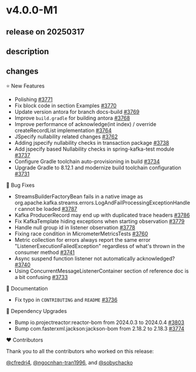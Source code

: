 # v4.0.0-M1

## release on 20250317

## description

## changes

⭐ New Features

* Polishing <a href="https://github.com/spring-projects/spring-kafka/pull/3771" data-hovercard-type="pull_request" data-hovercard-url="/spring-projects/spring-kafka/pull/3771/hovercard">#3771</a>
* Fix block code in section Examples <a href="https://github.com/spring-projects/spring-kafka/pull/3770" data-hovercard-type="pull_request" data-hovercard-url="/spring-projects/spring-kafka/pull/3770/hovercard">#3770</a>
* Update version antora for branch docs-build <a href="https://github.com/spring-projects/spring-kafka/pull/3769" data-hovercard-type="pull_request" data-hovercard-url="/spring-projects/spring-kafka/pull/3769/hovercard">#3769</a>
* Improve <code>build.gradle</code> for building antora <a href="https://github.com/spring-projects/spring-kafka/pull/3768" data-hovercard-type="pull_request" data-hovercard-url="/spring-projects/spring-kafka/pull/3768/hovercard">#3768</a>
* Improve performance of acknowledge(int index) / override createRecordList implementation <a href="https://github.com/spring-projects/spring-kafka/issues/3764" data-hovercard-type="issue" data-hovercard-url="/spring-projects/spring-kafka/issues/3764/hovercard">#3764</a>
* JSpecify nullability related changes <a href="https://github.com/spring-projects/spring-kafka/issues/3762" data-hovercard-type="issue" data-hovercard-url="/spring-projects/spring-kafka/issues/3762/hovercard">#3762</a>
* Adding jspecify nullability checks in transaction package <a href="https://github.com/spring-projects/spring-kafka/pull/3738" data-hovercard-type="pull_request" data-hovercard-url="/spring-projects/spring-kafka/pull/3738/hovercard">#3738</a>
* Add jspecify based Nullability checks in spring-kafka-test module <a href="https://github.com/spring-projects/spring-kafka/pull/3737" data-hovercard-type="pull_request" data-hovercard-url="/spring-projects/spring-kafka/pull/3737/hovercard">#3737</a>
* Configure Gradle toolchain auto-provisioning in build <a href="https://github.com/spring-projects/spring-kafka/issues/3734" data-hovercard-type="issue" data-hovercard-url="/spring-projects/spring-kafka/issues/3734/hovercard">#3734</a>
* Upgrade Gradle to 8.12.1 and modernize build toolchain configuration <a href="https://github.com/spring-projects/spring-kafka/issues/3731" data-hovercard-type="issue" data-hovercard-url="/spring-projects/spring-kafka/issues/3731/hovercard">#3731</a>

🐞 Bug Fixes

* StreamsBuilderFactoryBean fails in a native image as org.apache.kafka.streams.errors.LogAndFailProcessingExceptionHandler cannot be loaded <a href="https://github.com/spring-projects/spring-kafka/issues/3787" data-hovercard-type="issue" data-hovercard-url="/spring-projects/spring-kafka/issues/3787/hovercard">#3787</a>
* Kafka ProducerRecord may end up with duplicated trace headers <a href="https://github.com/spring-projects/spring-kafka/issues/3786" data-hovercard-type="issue" data-hovercard-url="/spring-projects/spring-kafka/issues/3786/hovercard">#3786</a>
* Fix KafkaTemplate hiding exceptions when starting observation <a href="https://github.com/spring-projects/spring-kafka/pull/3779" data-hovercard-type="pull_request" data-hovercard-url="/spring-projects/spring-kafka/pull/3779/hovercard">#3779</a>
* Handle null group id in listener observation <a href="https://github.com/spring-projects/spring-kafka/pull/3778" data-hovercard-type="pull_request" data-hovercard-url="/spring-projects/spring-kafka/pull/3778/hovercard">#3778</a>
* Fixing race condition in MicrometerMetricsTests <a href="https://github.com/spring-projects/spring-kafka/pull/3760" data-hovercard-type="pull_request" data-hovercard-url="/spring-projects/spring-kafka/pull/3760/hovercard">#3760</a>
* Metric collection for errors always report the same error "ListenerExecutionFailedException" regardless of what's thrown in the consumer method <a href="https://github.com/spring-projects/spring-kafka/issues/3741" data-hovercard-type="issue" data-hovercard-url="/spring-projects/spring-kafka/issues/3741/hovercard">#3741</a>
* Async suspend function listener not automatically acknowledged? <a href="https://github.com/spring-projects/spring-kafka/issues/3740" data-hovercard-type="issue" data-hovercard-url="/spring-projects/spring-kafka/issues/3740/hovercard">#3740</a>
* Using ConcurrentMessageListenerContainer section of reference doc is a bit confusing <a href="https://github.com/spring-projects/spring-kafka/issues/3733" data-hovercard-type="issue" data-hovercard-url="/spring-projects/spring-kafka/issues/3733/hovercard">#3733</a>

📔 Documentation

* Fix typo in <code>CONTRIBUTING</code> and <code>README</code> <a href="https://github.com/spring-projects/spring-kafka/pull/3736" data-hovercard-type="pull_request" data-hovercard-url="/spring-projects/spring-kafka/pull/3736/hovercard">#3736</a>

🔨 Dependency Upgrades

* Bump io.projectreactor:reactor-bom from 2024.0.3 to 2024.0.4 <a href="https://github.com/spring-projects/spring-kafka/pull/3803" data-hovercard-type="pull_request" data-hovercard-url="/spring-projects/spring-kafka/pull/3803/hovercard">#3803</a>
* Bump com.fasterxml.jackson:jackson-bom from 2.18.2 to 2.18.3 <a href="https://github.com/spring-projects/spring-kafka/pull/3774" data-hovercard-type="pull_request" data-hovercard-url="/spring-projects/spring-kafka/pull/3774/hovercard">#3774</a>

❤️ Contributors

Thank you to all the contributors who worked on this release:

<a class="user-mention notranslate" data-hovercard-type="user" data-hovercard-url="/users/cfredri4/hovercard" data-octo-click="hovercard-link-click" data-octo-dimensions="link_type:self" href="https://github.com/cfredri4">@cfredri4</a>, <a class="user-mention notranslate" data-hovercard-type="user" data-hovercard-url="/users/ngocnhan-tran1996/hovercard" data-octo-click="hovercard-link-click" data-octo-dimensions="link_type:self" href="https://github.com/ngocnhan-tran1996">@ngocnhan-tran1996</a>, and <a class="user-mention notranslate" data-hovercard-type="user" data-hovercard-url="/users/sobychacko/hovercard" data-octo-click="hovercard-link-click" data-octo-dimensions="link_type:self" href="https://github.com/sobychacko">@sobychacko</a>

